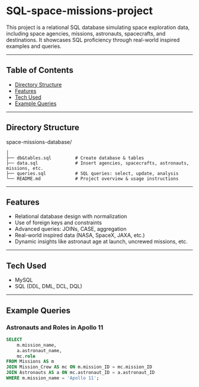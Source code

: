 # SQL-space-missions-project
This project is a relational SQL database simulating space exploration data, including space agencies, missions, astronauts, spacecrafts, and destinations. It showcases SQL proficiency through real-world inspired examples and queries.

---

## Table of Contents
- [Directory Structure](#directory-structure)
- [Features](#features)
- [Tech Used](#tech-used)
- [Example Queries](#example-queries)

---

## Directory Structure 

space-missions-database/
```
│
├── db&tables.sql         # Create database & tables
├── data.sql              # Insert agencies, spacecrafts, astronauts, missions, etc.
├── queries.sql           # SQL queries: select, update, analysis
└── README.md             # Project overview & usage instructions
```
--- 
## Features

- Relational database design with normalization
- Use of foreign keys and constraints
- Advanced queries: JOINs, CASE, aggregation
- Real-world inspired data (NASA, SpaceX, JAXA, etc.)
- Dynamic insights like astronaut age at launch, uncrewed missions, etc.
---
## Tech Used

- MySQL 
- SQL (DDL, DML, DCL, DQL)
---
## Example Queries

### Astronauts and Roles in Apollo 11
```sql
SELECT 
    m.mission_name, 
    a.astronaut_name,
    mc.role
FROM Missions AS m
JOIN Mission_Crew AS mc ON m.mission_ID = mc.mission_ID
JOIN Astronauts AS a ON mc.astronaut_ID = a.astronaut_ID
WHERE m.mission_name = 'Apollo 11';
